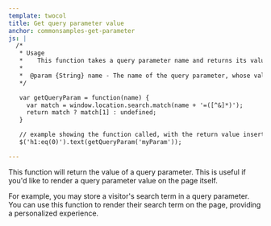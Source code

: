 ```yaml
---
template: twocol
title: Get query parameter value
anchor: commonsamples-get-parameter
js: |
  /*
   * Usage
   *    This function takes a query parameter name and returns its value.  
   *
   *  @param {String} name - The name of the query parameter, whose value you want returned.
   */

   var getQueryParam = function(name) {
     var match = window.location.search.match(name + '=([^&]*)');
     return match ? match[1] : undefined;
   }

   // example showing the function called, with the return value inserted in the first h1 element
   $('h1:eq(0)').text(getQueryParam('myParam'));

---
```


This function will return the value of a query parameter.  This is useful if you'd like to render a query parameter value on the page itself.

For example, you may store a visitor's search term in a query parameter.  You can use this function to render their search term on the page, providing a personalized experience.
